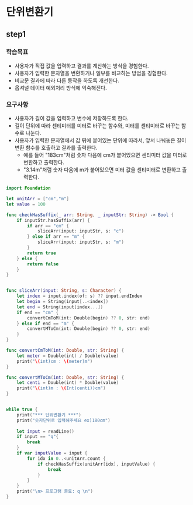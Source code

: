 #  단위변환기

## step1

### 학습목표

- 사용자가 직접 값을 입력하고 결과를 계산하는 방식을 경험한다.
- 사용자가 입력한 문자열을 변환하거나 일부를 비교하는 방법을 경험한다.
- 비교문 결과에 따라 다른 동작을 하도록 개선한다.
- 옵셔널 데이터 예외처리 방식에 익숙해진다.

### 요구사항

- 사용자가 길이 값을 입력하고 변수에 저장하도록 한다.
- 길이 단위에 따라 센티미터를 미터로 바꾸는 함수와, 미터를 센티미터로 바꾸는 함수로 나눈다.
- 사용자가 입력한 문자열에서 값 뒤에 붙어있는 단위에 따라서, 앞서 나눠놓은 길이 변환 함수를 호출하고 결과를 출력한다.
  - 예를 들어 "183cm"처럼 숫자 다음에 cm가 붙어있으면 센티미터 값을 미터로 변환하고 출력한다.
  - "3.14m"처럼 숫자 다음에 m가 붙어있으면 미터 값을 센티미터로 변환하고 출력한다.



```swift
import Foundation

let unitArr = ["cm","m"]
let value = 100

func checkHasSuffix(_ arr: String, _ inputStr: String) -> Bool {
    if inputStr.hasSuffix(arr) {
        if arr == "cm" {
            sliceArr(input: inputStr, s: "c")
        } else if arr == "m" {
            sliceArr(input: inputStr, s: "m")
        }
        return true
    } else {
        return false
    }
}


func sliceArr(input: String, s: Character) {
    let index = input.index(of: s) ?? input.endIndex
    let begin = String(input[..<index])
    let end = String(input[index...])
    if end == "cm" {
        convertCmToM(int: Double(begin) ?? 0, str: end)
    } else if end == "m" {
        convertMToCm(int: Double(begin) ?? 0, str: end)
    }
}

func convertCmToM(int: Double, str: String) {
    let meter = Double(int) / Double(value)
    print("\(int)cm : \(meter)m")
}

func convertMToCm(int: Double, str: String) {
    let centi = Double(int) * Double(value)
    print("\(int)m : \(Int(centi))cm")
}


while true {
    print("*** 단위변환기 ***")
    print("숫자단위로 입력해주세요 ex)180cm")
    
    let input = readLine()
    if input == "q"{
        break
    }
    if var inputValue = input {
        for idx in 0..<unitArr.count {
            if checkHasSuffix(unitArr[idx], inputValue) {
                break
            }
        }
    }
    print("\n> 프로그램 종료: q \n")
}

```


